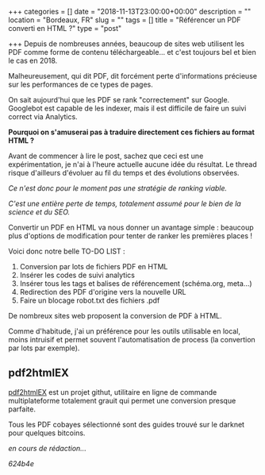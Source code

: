+++
categories = []
date = "2018-11-13T23:00:00+00:00"
description = ""
location = "Bordeaux, FR"
slug = ""
tags = []
title = "Référencer un PDF converti en HTML ?"
type = "post"

+++
Depuis de nombreuses années, beaucoup de sites web utilisent les PDF comme forme de contenu téléchargeable... et c'est toujours bel et bien le cas en 2018.

Malheureusement, qui dit PDF, dit forcément perte d'informations précieuse sur les performances de ce types de pages.

On sait aujourd'hui que les PDF se rank "correctement" sur Google.  
Googlebot est capable de les indexer, mais il est difficile de faire un suivi correct via Analytics.

**Pourquoi on s'amuserai pas à traduire directement ces fichiers au format HTML ?**

Avant de commencer à lire le post, sachez que ceci est une expérimentation, je n'ai à l'heure actuelle aucune idée du résultat. Le thread risque d'ailleurs d'évoluer au fil du temps et des évolutions observées. 

_Ce n'est donc pour le moment pas une stratégie de ranking viable._

_C'est une entière perte de temps, totalement assumé pour le bien de la science et du SEO._

Convertir un PDF en HTML va nous donner un avantage simple : beaucoup plus d'options de modification pour tenter de ranker les premières places !

Voici donc notre belle TO-DO LIST :

1. Conversion par lots de fichiers PDF en HTML
2. Insérer les codes de suivi analytics
3. Insérer tous les tags et balises de référencement (schéma.org, meta...)
4. Redirection des PDF d'origine vers la nouvelle URL
5. Faire un blocage robot.txt des fichiers .pdf

De nombreux sites web proposent la conversion de PDF à HTML.

Comme d'habitude, j'ai un préférence pour les outils utilisable en local, moins intruisif et permet souvent l'automatisation de process (la convertion par lots par exemple).

## pdf2htmlEX

[pdf2htmlEX](https://github.com/coolwanglu/pdf2htmlEX "pdf2htmlEX") est un projet githut, utilitaire en ligne de commande multiplateforme totalement grauit qui permet une conversion presque parfaite.

Tous les PDF cobayes sélectionné sont des guides trouvé sur le darknet pour quelques bitcoins. 

_en cours de rédaction..._

_624b4e_